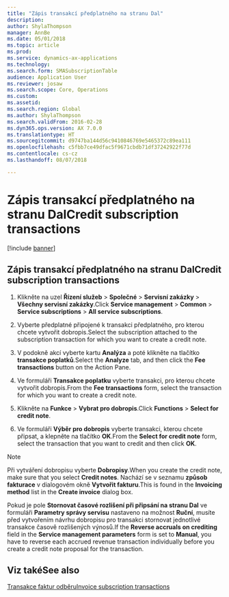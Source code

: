 ```yaml
---
title: "Zápis transakcí předplatného na stranu Dal"
description: 
author: ShylaThompson
manager: AnnBe
ms.date: 05/01/2018
ms.topic: article
ms.prod: 
ms.service: dynamics-ax-applications
ms.technology: 
ms.search.form: SMASubscriptionTable
audience: Application User
ms.reviewer: josaw
ms.search.scope: Core, Operations
ms.custom: 
ms.assetid: 
ms.search.region: Global
ms.author: ShylaThompson
ms.search.validFrom: 2016-02-28
ms.dyn365.ops.version: AX 7.0.0
ms.translationtype: HT
ms.sourcegitcommit: d9747ba144d56c9410846769e5465372c89ea111
ms.openlocfilehash: c5fbb7ce49dfac5f9671cbdb71df37242922f77d
ms.contentlocale: cs-cz
ms.lasthandoff: 08/07/2018

---
```


# <a name="credit-subscription-transactions"></a><span data-ttu-id="f3f7f-102">Zápis transakcí předplatného na stranu Dal</span><span class="sxs-lookup"><span data-stu-id="f3f7f-102">Credit subscription transactions</span></span> 

[!include [banner](../includes/banner.md)]


## <a name="credit-subscription-transactions"></a><span data-ttu-id="f3f7f-103">Zápis transakcí předplatného na stranu Dal</span><span class="sxs-lookup"><span data-stu-id="f3f7f-103">Credit subscription transactions</span></span>

1.  <span data-ttu-id="f3f7f-104">Klikněte na uzel **Řízení služeb** \> **Společné** \> **Servisní zakázky** \> **Všechny servisní zakázky**.</span><span class="sxs-lookup"><span data-stu-id="f3f7f-104">Click **Service management** \> **Common** \> **Service subscriptions** \> **All service subscriptions**.</span></span>

2.  <span data-ttu-id="f3f7f-105">Vyberte předplatné připojené k transakci předplatného, pro kterou chcete vytvořit dobropis.</span><span class="sxs-lookup"><span data-stu-id="f3f7f-105">Select the subscription attached to the subscription transaction for which you want to create a credit note.</span></span>

3.  <span data-ttu-id="f3f7f-106">V podokně akcí vyberte kartu **Analýza** a poté klikněte na tlačítko **transakce poplatků**.</span><span class="sxs-lookup"><span data-stu-id="f3f7f-106">Select the **Analyze** tab, and then click the **Fee transactions** button on the Action Pane.</span></span>

4.  <span data-ttu-id="f3f7f-107">Ve formuláři **Transakce poplatku** vyberte transakci, pro kterou chcete vytvořit dobropis.</span><span class="sxs-lookup"><span data-stu-id="f3f7f-107">From the **Fee transactions** form, select the transaction for which you want to create a credit note.</span></span>

5.  <span data-ttu-id="f3f7f-108">Klikněte na **Funkce** \> **Vybrat pro dobropis**.</span><span class="sxs-lookup"><span data-stu-id="f3f7f-108">Click **Functions** \> **Select for credit note**.</span></span>

6.  <span data-ttu-id="f3f7f-109">Ve formuláři **Výběr pro dobropis** vyberte transakci, kterou chcete připsat, a klepněte na tlačítko **OK**.</span><span class="sxs-lookup"><span data-stu-id="f3f7f-109">From the **Select for credit note** form, select the transaction that you want to credit and then click **OK**.</span></span>


> [!NOTE]
> <P><span data-ttu-id="f3f7f-110">Při vytváření dobropisu vyberte <STRONG>Dobropisy</STRONG>.</span><span class="sxs-lookup"><span data-stu-id="f3f7f-110">When you create the credit note, make sure that you select <STRONG>Credit notes</STRONG>.</span></span> <span data-ttu-id="f3f7f-111">Nachází se v seznamu <STRONG>způsob fakturace</STRONG> v dialogovém okně <STRONG>Vytvořit fakturu</STRONG>.</span><span class="sxs-lookup"><span data-stu-id="f3f7f-111">This is found in the <STRONG>Invoicing method</STRONG> list in the <STRONG>Create invoice</STRONG> dialog box.</span></span></P>

<span data-ttu-id="f3f7f-112">Pokud je pole **Stornovat časové rozlišení při připsání na stranu Dal** ve formuláři **Parametry správy servisu** nastaveno na možnost **Ruční**, musíte před vytvořením návrhu dobropisu pro transakci stornovat jednotlivé transakce časově rozlišených výnosů.</span><span class="sxs-lookup"><span data-stu-id="f3f7f-112">If the **Reverse accruals on crediting** field in the **Service management parameters** form is set to **Manual**, you have to reverse each accrued revenue transaction individually before you create a credit note proposal for the transaction.</span></span>

## <a name="see-also"></a><span data-ttu-id="f3f7f-113">Viz také</span><span class="sxs-lookup"><span data-stu-id="f3f7f-113">See also</span></span>

[<span data-ttu-id="f3f7f-114">Transakce faktur odběru</span><span class="sxs-lookup"><span data-stu-id="f3f7f-114">Invoice subscription transactions</span></span>](invoice-subscription-transactions.md)


 

